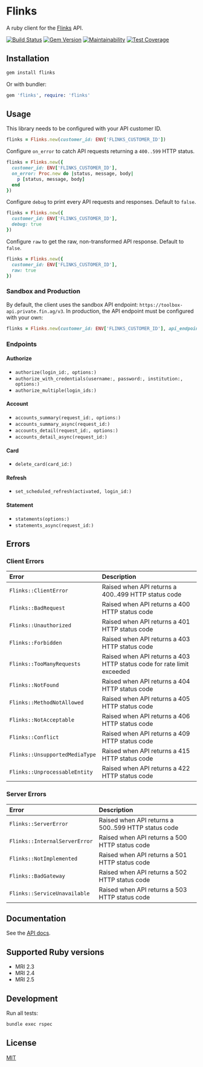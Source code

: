 # Flinks

A ruby client for the [Flinks](https://flinks.io) API.

[![Build Status](https://travis-ci.org/phildionne/flinks.svg?branch=master)](https://travis-ci.org/phildionne/flinks)
[![Gem Version](https://badge.fury.io/rb/flinks.svg)](https://badge.fury.io/rb/flinks)
[![Maintainability](https://api.codeclimate.com/v1/badges/f7714d9a2a4bd8a58bff/maintainability)](https://codeclimate.com/github/phildionne/flinks/maintainability)
[![Test Coverage](https://api.codeclimate.com/v1/badges/f7714d9a2a4bd8a58bff/test_coverage)](https://codeclimate.com/github/phildionne/flinks/test_coverage)

## Installation

```bash
gem install flinks
```

Or with bundler:

```ruby
gem 'flinks', require: 'flinks'
```

## Usage

This library needs to be configured with your API customer ID.

```ruby
flinks = Flinks.new(customer_id: ENV['FLINKS_CUSTOMER_ID'])
```

Configure `on_error` to catch API requests returning a `400..599` HTTP status.

```ruby
flinks = Flinks.new({
  customer_id: ENV['FLINKS_CUSTOMER_ID'],
  on_error: Proc.new do |status, message, body|
    p [status, message, body]
  end
})
```

Configure `debug` to print every API requests and responses. Default to `false`.

```ruby
flinks = Flinks.new({
  customer_id: ENV['FLINKS_CUSTOMER_ID'],
  debug: true
})
```

Configure `raw` to get the raw, non-transformed API response. Default to `false`.

```ruby
flinks = Flinks.new({
  customer_id: ENV['FLINKS_CUSTOMER_ID'],
  raw: true
})
```

### Sandbox and Production

By default, the client uses the sandbox API endpoint: `https://toolbox-api.private.fin.ag/v3`. In production, the API endpoint must be configured with your own:

```ruby
flinks = Flinks.new(customer_id: ENV['FLINKS_CUSTOMER_ID'], api_endpoint: "https://YOURNAME-api.private.fin.ag/v3")
```

### Endpoints

#### Authorize

- `authorize(login_id:, options:)`
- `authorize_with_credentials(username:, password:, institution:, options:)`
- `authorize_multiple(login_ids:)`

#### Account

- `accounts_summary(request_id:, options:)`
- `accounts_summary_async(request_id:)`
- `accounts_detail(request_id:, options:)`
- `accounts_detail_async(request_id:)`

#### Card

- `delete_card(card_id:)`

#### Refresh

- `set_scheduled_refresh(activated, login_id:)`

#### Statement

- `statements(options:)`
- `statements_async(request_id:)`

## Errors

### Client Errors

| Error                          | Description                                                            |
|:-------------------------------|:-----------------------------------------------------------------------|
| `Flinks::ClientError`          | Raised when API returns a 400..499 HTTP status code                    |
| `Flinks::BadRequest`           | Raised when API returns a 400 HTTP status code                         |
| `Flinks::Unauthorized`         | Raised when API returns a 401 HTTP status code                         |
| `Flinks::Forbidden`            | Raised when API returns a 403 HTTP status code                         |
| `Flinks::TooManyRequests`      | Raised when API returns a 403 HTTP status code for rate limit exceeded |
| `Flinks::NotFound`             | Raised when API returns a 404 HTTP status code                         |
| `Flinks::MethodNotAllowed`     | Raised when API returns a 405 HTTP status code                         |
| `Flinks::NotAcceptable`        | Raised when API returns a 406 HTTP status code                         |
| `Flinks::Conflict`             | Raised when API returns a 409 HTTP status code                         |
| `Flinks::UnsupportedMediaType` | Raised when API returns a 415 HTTP status code                         |
| `Flinks::UnprocessableEntity`  | Raised when API returns a 422 HTTP status code                         |

### Server Errors

| Error                         | Description                                         |
|:------------------------------|:----------------------------------------------------|
| `Flinks::ServerError`         | Raised when API returns a 500..599 HTTP status code |
| `Flinks::InternalServerError` | Raised when API returns a 500 HTTP status code      |
| `Flinks::NotImplemented`      | Raised when API returns a 501 HTTP status code      |
| `Flinks::BadGateway`          | Raised when API returns a 502 HTTP status code      |
| `Flinks::ServiceUnavailable`  | Raised when API returns a 503 HTTP status code      |

## Documentation

See the [API docs](https://docs.flinks.io/reference/flinks-api).

## Supported Ruby versions

- MRI 2.3
- MRI 2.4
- MRI 2.5

## Development

Run all tests:

```bash
bundle exec rspec
```

## License

[MIT](LICENSE.txt)
